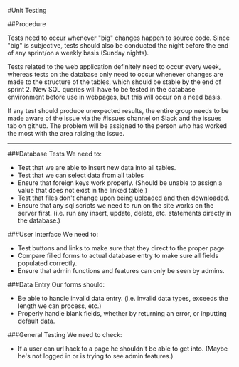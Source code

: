 #Unit Testing

##Procedure

Tests need to occur whenever "big" changes happen to source code. Since "big" is subjective, tests should also be conducted the night before the end of any sprint/on a weekly basis (Sunday nights).

Tests related to the web application definitely need to occur every week, whereas tests on the database only need to occur whenever changes are made to the structure of the tables, which should be stable by the end of sprint 2. New SQL queries will have to be tested in the database environment before use in webpages, but this will occur on a need basis.

If any test should produce unexpected results, the entire group needs to be made aware of the issue via the #issues channel on Slack and the issues tab on github. The problem will be assigned to the person who has worked the most with the area raising the issue. 

-----------------------


###Database Tests
We need to:

- Test that we are able to insert new data into all tables.
- Test that we can select data from all tables
- Ensure that foreign keys work properly. (Should be unable to assign a value that does not exist in the linked table.)
- Test that files don't change upon being uploaded and then downloaded.
- Ensure that any sql scripts we need to run on the site works on the server first. (i.e. run any insert, update, delete, etc. statements directly in the database.)

###User Interface
We need to:

- Test buttons and links to make sure that they direct to the proper page
- Compare filled forms to actual database entry to make sure all fields populated correctly.
- Ensure that admin functions and features can only be seen by admins.

###Data Entry
Our forms should:

- Be able to handle invalid data entry. (i.e. invalid data types, exceeds the length we can process, etc.)
- Properly handle blank fields, whether by returning an error, or inputting default data.

###General Testing
We need to check:

- If a user can url hack to a page he shouldn't be able to get into. (Maybe he's not logged in or is trying to see admin features.)
